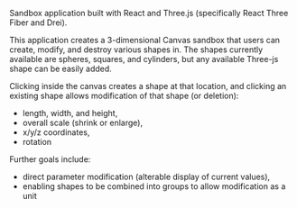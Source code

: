 Sandbox application built with React and Three.js (specifically React Three Fiber and Drei).

This application creates a 3-dimensional Canvas sandbox that users can create, modify, and destroy various shapes in. The shapes currently available are spheres, squares, and cylinders, but any available Three-js shape can be easily added.

Clicking inside the canvas creates a shape at that location, and clicking an existing shape allows modification of that shape (or deletion):
- length, width, and height,
- overall scale (shrink or enlarge),
- x/y/z coordinates,
- rotation


Further goals include:
- direct parameter modification (alterable display of current values),
- enabling shapes to be combined into groups to allow modification as a unit
